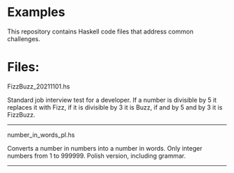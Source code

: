 # Examples
This repository contains Haskell code files that address common challenges.


# Files:


FizzBuzz_20211101.hs

Standard job interview test for a developer.
If a number is divisible by 5 it replaces it with Fizz, if it is divisible by 3 it is Buzz, if and by 5 and by 3 it is FizzBuzz.

---------------------------------------------------------------------------

number_in_words_pl.hs

Converts a number in numbers into a number in words. Only integer numbers from 1 to 999999. Polish version, including grammar.

---------------------------------------------------------------------------
